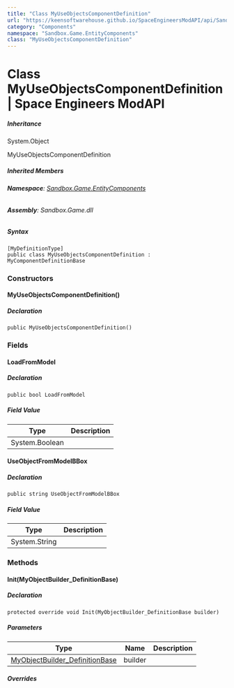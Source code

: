 ```yaml
---
title: "Class MyUseObjectsComponentDefinition"
url: "https://keensoftwarehouse.github.io/SpaceEngineersModAPI/api/Sandbox.Game.EntityComponents.MyUseObjectsComponentDefinition.html"
category: "Components"
namespace: "Sandbox.Game.EntityComponents"
class: "MyUseObjectsComponentDefinition"
---
```


# Class MyUseObjectsComponentDefinition | Space Engineers ModAPI

##### Inheritance

System.Object

MyUseObjectsComponentDefinition

##### Inherited Members

###### **Namespace**: [Sandbox.Game.EntityComponents](https://keensoftwarehouse.github.io/SpaceEngineersModAPI/api/Sandbox.Game.EntityComponents.html)

###### **Assembly**: Sandbox.Game.dll

##### Syntax

```
[MyDefinitionType]
public class MyUseObjectsComponentDefinition : MyComponentDefinitionBase
```

### Constructors

#### MyUseObjectsComponentDefinition()

##### Declaration

```
public MyUseObjectsComponentDefinition()
```

### Fields

#### LoadFromModel

##### Declaration

```
public bool LoadFromModel
```

##### Field Value

| Type | Description |
| --- | --- |
| System.Boolean |     |

#### UseObjectFromModelBBox

##### Declaration

```
public string UseObjectFromModelBBox
```

##### Field Value

| Type | Description |
| --- | --- |
| System.String |     |

### Methods

#### Init(MyObjectBuilder\_DefinitionBase)

##### Declaration

```
protected override void Init(MyObjectBuilder_DefinitionBase builder)
```

##### Parameters

| Type | Name | Description |
| --- | --- | --- |
| [MyObjectBuilder\_DefinitionBase](https://keensoftwarehouse.github.io/SpaceEngineersModAPI/api/VRage.Game.MyObjectBuilder_DefinitionBase.html) | builder |     |

##### Overrides